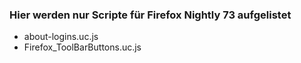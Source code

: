 ### Hier werden nur Scripte für Firefox Nightly 73 aufgelistet ###

- about-logins.uc.js
- Firefox_ToolBarButtons.uc.js    
